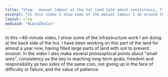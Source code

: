 ```yaml
---
title: "Vlog:  manual labour at the hut (and talk about consistency, freedom, fast-paced life, etc.)"
excerpt: "In this video I show some of the manual labour I do around the hut and also talk about everyday philosophical issues."
layout: vlog
mediaid: "WLAcUZ6aCus"
---
```


In this ~46-minute video, I show some of the infrastructure work I am
doing at the back side of the hut. I have been working on this part of
the land for almost a year now, having filled large parts of land with
soil to prevent erosion. In the video I also make several
philosophical points about "small wins", consistency as the key to
reaching long-term goals, freedom and responsibility as two sides of
the same coin, not giving up in the face of difficulty or failure, and
the value of patience.
